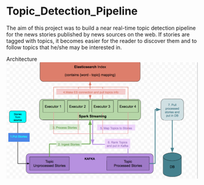 # Topic_Detection_Pipeline
The aim of this project was to build a near real-time topic detection pipeline for the news stories published by news sources on the web. If stories are tagged with topics, it becomes easier for the reader to discover them and to follow topics that he/she may be interested in.

Architecture
![Topic Detection Data Pipeline](/bTopicDetectionPipelineArchitecture.png)
